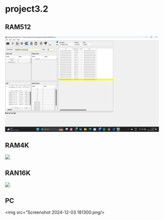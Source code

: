 # project3.2

## RAM512

<img src="./Screenshot 2024-12-03 140228.png" />

## RAM4K

<img src="./Screenshot 2024-12-03 175740.png>" />

## RAN16K

<img src="Screenshot 2024-12-03 180714.png>" />

## PC

<img src="Screenshot 2024-12-03 181300.png/>